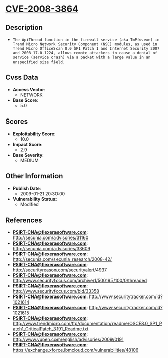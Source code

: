 
# [CVE-2008-3864](https://cve.mitre.org/cgi-bin/cvename.cgi?name=CVE-2008-3864)

## Description

- `The ApiThread function in the firewall service (aka TmPfw.exe) in Trend Micro Network Security Component (NSC) modules, as used in Trend Micro OfficeScan 8.0 SP1 Patch 1 and Internet Security 2007 and 2008 17.0.1224, allows remote attackers to cause a denial of service (service crash) via a packet with a large value in an unspecified size field.`

## Cvss Data

- **Access Vector**:
  - NETWORK
- **Base Score**:
  - 5.0

## Scores

- **Exploitability Score**:
  - 10.0
- **Impact Score**:
  - 2.9
- **Base Severity**:
  - MEDIUM

## Other Information

- **Publish Date**:
  - 2009-01-21 20:30:00
- **Vulnerability Status**:
  - Modified

## References

- **PSIRT-CNA@flexerasoftware.com**: http://secunia.com/advisories/31160
- **PSIRT-CNA@flexerasoftware.com**: http://secunia.com/advisories/33609
- **PSIRT-CNA@flexerasoftware.com**: http://secunia.com/secunia_research/2008-42/
- **PSIRT-CNA@flexerasoftware.com**: http://securityreason.com/securityalert/4937
- **PSIRT-CNA@flexerasoftware.com**: http://www.securityfocus.com/archive/1/500195/100/0/threaded
- **PSIRT-CNA@flexerasoftware.com**: http://www.securityfocus.com/bid/33358
- **PSIRT-CNA@flexerasoftware.com**: http://www.securitytracker.com/id?1021614
- **PSIRT-CNA@flexerasoftware.com**: http://www.securitytracker.com/id?1021615
- **PSIRT-CNA@flexerasoftware.com**: http://www.trendmicro.com/ftp/documentation/readme/OSCE8.0_SP1_Patch1_CriticalPatch_3191_Readme.txt
- **PSIRT-CNA@flexerasoftware.com**: http://www.vupen.com/english/advisories/2009/0191
- **PSIRT-CNA@flexerasoftware.com**: https://exchange.xforce.ibmcloud.com/vulnerabilities/48106
